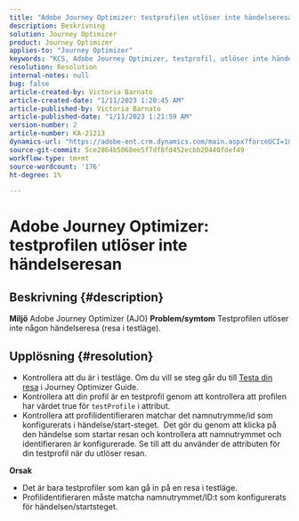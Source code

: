 ```yaml
---
title: "Adobe Journey Optimizer: testprofilen utlöser inte händelseresan"
description: Beskrivning
solution: Journey Optimizer
product: Journey Optimizer
applies-to: "Journey Optimizer"
keywords: "KCS, Adobe Journey Optimizer, testprofil, utlöser inte händelseresa, AJO"
resolution: Resolution
internal-notes: null
bug: false
article-created-by: Victoria Barnato
article-created-date: "1/11/2023 1:20:45 AM"
article-published-by: Victoria Barnato
article-published-date: "1/11/2023 1:21:59 AM"
version-number: 2
article-number: KA-21213
dynamics-url: "https://adobe-ent.crm.dynamics.com/main.aspx?forceUCI=1&pagetype=entityrecord&etn=knowledgearticle&id=b8d6b72b-4e91-ed11-aad1-6045bd0065f9"
source-git-commit: 5ce2864b5068ee5f7df8fd452ecbb20440fdef49
workflow-type: tm+mt
source-wordcount: '176'
ht-degree: 1%

---
```


# Adobe Journey Optimizer: testprofilen utlöser inte händelseresan

## Beskrivning {#description}

<b>Miljö</b>
Adobe Journey Optimizer (AJO)
<b>Problem/symtom</b>
Testprofilen utlöser inte någon händelseresa (resa i testläge).


## Upplösning {#resolution}


- Kontrollera att du är i testläge. Om du vill se steg går du till [Testa din resa](https://experienceleague.adobe.com/docs/journey-optimizer/using/orchestrate-journeys/create-journey/testing-the-journey.html) i Journey Optimizer Guide.
- Kontrollera att din profil är en testprofil genom att kontrollera att profilen har värdet true för `testProfile` i attribut.
- Kontrollera att profilidentifieraren matchar det namnutrymme/id som konfigurerats i händelse/start-steget.  Det gör du genom att klicka på den händelse som startar resan och kontrollera att namnutrymmet och identifieraren är konfigurerade. Se till att du använder de attributen för din testprofil när du utlöser resan.

<b>Orsak</b>
- Det är bara testprofiler som kan gå in på en resa i testläge.
- Profilidentifieraren måste matcha namnutrymmet/ID:t som konfigurerats för händelsen/startsteget.

